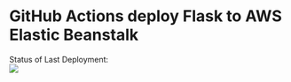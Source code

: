 # GitHub Actions deploy Flask to AWS Elastic Beanstalk




Status of Last Deployment:<br>
<img src="https://github.com/BohdanBesarab/github_actions_to_AWS/workflows/CI-CD-Pipelines-to-AWS/badge.svg?branch=master"><br>



